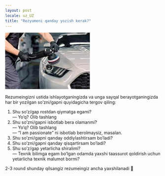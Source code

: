 ```yaml
---
layout: post
locale: uz_UZ
title: "Rezyumeni qanday yozish kerak?"
---
```


![shine](/assets/shine-bright.jpg)

Rezumeingizni ustida ishlayotganingizda va unga sayqal berayotganingizda har bir yozilgan so’zni/gapni quyidagicha tergov qiling:

1. Shu so’z/gap rostdan qiymatga egami?\
   — Yo’q? Olib tashlang 
2. Shu so’zni/gapni isbotlab bera olamanmi?\
   — Yo’q? Olib tashlang\
   — “I am passionate” ni isbotlab berolmaysiz, masalan.
3. Shu so’zni/gapni qanday oddiylashtirsam bo’ladi?
4. Shu so’zni/gapni qanday qisqartirsam bo’ladi?
5. Shu so’z/gap yetarlicha shiralimi?\
   — Texnik bilimga egam bo’lgan odamda yaxshi taassurot qoldirish uchun yetarlicha texnik malumot bormi?

2-3 round shunday qilsangiz rezumeingiz ancha yaxshilanadi 💯